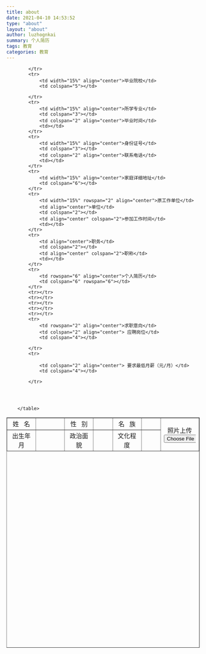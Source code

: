 ```yaml
---
title: about
date: 2021-04-10 14:53:52
type: "about"
layout: "about"
author: luzhognkai
summary: 个人简历
tags: 教育
categories: 教育
---
```

<table border="1" cellspacing="0" cellpadding="0" width="700px" height="600px" align="center">
			<tr>
				<td  align="center" width="15%">姓&nbsp;&nbsp;&nbsp;名</td>
				<td width="15%"></td>
				<td  align="center" width="15%">性&nbsp;&nbsp;&nbsp;别</td>
				<td width="10%"></td>
				<td width="15%" align="center">名&nbsp;&nbsp;&nbsp;族</td>
				<td width="10%"></td>
				<td rowspan="3" align="center">照片上传 <input type="file" name="file" style="height: 20% ;width: 100%;"/></td>
			</tr>	
            <tr>
				<td align="center" width="15%">出生年月</td>
				<td width="15%"></td>
				<td align="center" width="15%">政治面貌</td>
				<td width="10%"></td>
				<td width="15%" align="center">文化程度</td>
				<td width="10%"></td>
			
			</tr>
			<tr>
				<td width="15%" align="center">毕业院校</td>
				<td colspan="5"></td>
				
			</tr>
			<tr>
				<td width="15%" align="center">所学专业</td>
				<td colspan="3"></td>
				<td colspan="2" align="center">毕业时间</td>
				<td></td>
			</tr>
			<tr>
				<td width="15%" align="center">身份证号</td>
				<td colspan="3"></td>
				<td colspan="2" align="center">联系电话</td>
				<td></td>
			</tr>
			<tr>
				<td width="15%" align="center">家庭详细地址</td>
				<td colspan="6"></td>
			</tr>
			<tr>
				<td width="15%" rowspan="2" align="center">原工作单位</td>
				<td align="center">单位</td>
				<td colspan="2"></td>
				<td align="center" colspan="2">参加工作时间</td>
				<td></td>
			</tr>
			<tr>
				<td align="center">职务</td>
				<td colspan="2"></td>
				<td align="center" colspan="2">职称</td>
				<td></td>
			</tr>
			<tr>
				<td rowspan="6" align="center">个人简历</td>
				<td colspan="6" rowspan="6"></td>
			</tr>
			<tr></tr>
			<tr></tr>
			<tr></tr>
			<tr></tr>
			<tr></tr>
			<tr>
				<td rowspan="2" align="center">求职意向</td>
				<td colspan="2" align="center"> 应聘岗位</td>
				<td colspan="4"></td>
				
			</tr>
			<tr>
				
				<td colspan="2" align="center"> 要求最低月薪（元/月）</td>
				<td colspan="4"></td>
				
			</tr>
			
			
			
			
		</table>
